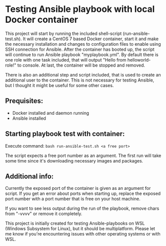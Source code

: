 # Testing Ansible playbook with local Docker container

This project will start by running the included shell-script (run-ansible-test.sh). It will create a CentOS 7 based Docker container, start it and make the necessary installation and changes to configuration files to enable using SSH connection for Ansible. After the container has booted up, the script will continue to run Ansible playbook "myplaybook.yml". By default there is one role with one task included, that will output "Hello from helloworld-role!" to console. At last, the container will be stopped and removed.

There is also an additional step and script included, that is used to create an additional user to the container. This is not necessary for testing Ansible, but I thought it might be useful for some other cases.

## Prequisites:
- Docker installed and daemon running
- Ansible installed

## Starting playbook test with container:
Execute command: ```bash run-ansible-test.sh <a free port>```

The script expects a free port number as an argument.
The first run will take some time since it's downloading necessary images and packages.

## Additional info:
Currently the exposed port of the container is given as an argument for script. If you get an error about ports when starting up, replace the exposed port number with a port number that is free on your host machine.

If you want to see less output during the run of the playbook, remove chars from "-vvvv" or remove it completely.

This project is initially created for testing Ansible-playbooks on WSL (Windows Subsystem for Linux), but it should be multiplatform. Please let me know if you're encountering issues with other operating systems or with WSL.
